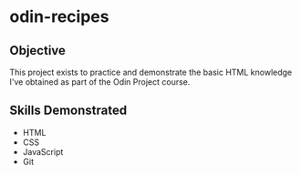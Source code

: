 # odin-recipes

## Objective 
This project exists to practice and demonstrate the basic HTML knowledge I've obtained as part of the Odin Project course. 

## Skills Demonstrated
- HTML
- CSS
- JavaScript
- Git
